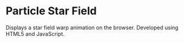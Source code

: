 # Particle Star Field
Displays a star field warp animation on the browser.
Developed using HTML5 and JavaScript.
